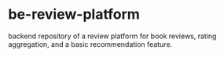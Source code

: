 # be-review-platform
backend repository of a review platform for book reviews, rating aggregation, and a basic recommendation feature.
